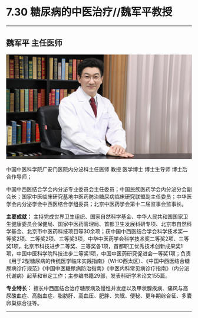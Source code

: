 # 7.30 糖尿病的中医治疗//魏军平教授

---

## 魏军平 主任医师

![1679474458950](image/c07_030/1679474458950.png)

中国中医科学院广安门医院内分泌科主任医师 教授 医学博士 博士生导师 博士后合作导师；

中国中西医结合学会内分泌专业委员会主任委员；中国民族医药学会内分泌分会副会长；国家中医临床研究基地中医药防治糖尿病临床研究联盟副主任委员；中华医学会内分泌学会中西医结合学组委员；北京中医药学会第十二届监事会监事长。


**主要成就：** 主持完成世界卫生组织、国家自然科学基金、中华人民共和国国家卫生健康委员会保健局、国家中医药管理局、首都卫生发展科研专项、北京市自然科学基金、北京市中医药科技项目等30余项；获中国中西医结合学会科学技术奖一等奖2项、二等奖2项、三等奖3项，中华中医药学会科学技术奖二等奖2项、三等奖1项，北京市科技进步二等奖、三等奖各1项，首都职工优秀技术创新成果奖1项，中国中医科学院科技进步二等奖1项，中国中医药研究促进会一等奖1项；负责《用于2型糖尿病的传统医学临床实践指南》（WHO西太区）、《中国中西医结合糖尿病诊疗规范》《中国中医糖尿病防治指南》《中医内科常见病诊疗指南》（内分泌代谢病）起草和审定工作；主参编书籍29部，发表科研学术论文155篇。


**专业特长：** 擅长中西医结合治疗糖尿病及慢性并发症以及甲状腺疾病、痛风与高尿酸血症、高脂血症、脂肪肝、高血压、肥胖、失眠、便秘、更年期综合征、多囊卵巢综合征等。

---
